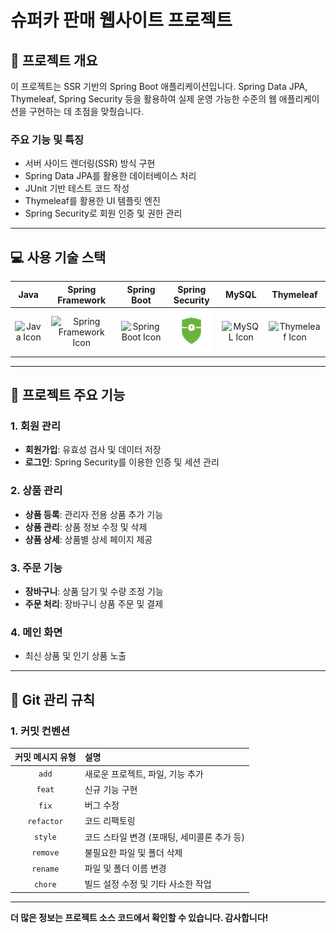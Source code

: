 # 슈퍼카 판매 웹사이트 프로젝트

## 📖 프로젝트 개요
이 프로젝트는 SSR 기반의 Spring Boot 애플리케이션입니다.
Spring Data JPA, Thymeleaf, Spring Security 등을 활용하여 실제 운영 가능한 수준의 웹 애플리케이션을 구현하는 데 초점을 맞췄습니다.

### 주요 기능 및 특징
- 서버 사이드 렌더링(SSR) 방식 구현
- Spring Data JPA를 활용한 데이터베이스 처리
- JUnit 기반 테스트 코드 작성
- Thymeleaf를 활용한 UI 템플릿 엔진
- Spring Security로 회원 인증 및 권한 관리

---

## 💻 사용 기술 스택

|   Java   |   Spring Framework   |   Spring Boot   |   Spring Security   |   MySQL   |   Thymeleaf   |
| :----------------------------------------------------------: | :----------------------------------------------------------: | :----------------------------------------------------------: | :-----------------------------------------------------------------------------------------------: | :----------------------------------------------------------: |  :----------------------------------------------------------: |
| <img src="https://techstack-generator.vercel.app/java-icon.svg" alt="Java Icon" width="65" height="65" /> | <img src="https://www.vectorlogo.zone/logos/springio/springio-icon.svg" alt="Spring Framework Icon" width="50" height="50" /> | <img src="https://t1.daumcdn.net/cfile/tistory/27034D4F58E660F616" alt="Spring Boot Icon" width="65" height="65" /> | <img src="./image/spring_security_logo.png" alt="Spring Security Logo" width="85" /> | <img src="https://techstack-generator.vercel.app/mysql-icon.svg" alt="MySQL Icon" width="65" height="65" /> | <img src="https://www.thymeleaf.org/images/thymeleaf.png" alt="Thymeleaf Icon" width="65" height="65" /> |

---

## 📌 프로젝트 주요 기능

### 1. 회원 관리
- **회원가입**: 유효성 검사 및 데이터 저장
- **로그인**: Spring Security를 이용한 인증 및 세션 관리

### 2. 상품 관리
- **상품 등록**: 관리자 전용 상품 추가 기능
- **상품 관리**: 상품 정보 수정 및 삭제
- **상품 상세**: 상품별 상세 페이지 제공

### 3. 주문 기능
- **장바구니**: 상품 담기 및 수량 조정 기능
- **주문 처리**: 장바구니 상품 주문 및 결제

### 4. 메인 화면
- 최신 상품 및 인기 상품 노출

---

## 📢 Git 관리 규칙

### 1. 커밋 컨벤션

|  커밋 메시지 유형   | 설명                                                  |
| :-----------------: | :--------------------------------------------------- |
| `add`               | 새로운 프로젝트, 파일, 기능 추가                     |
| `feat`              | 신규 기능 구현                                       |
| `fix`               | 버그 수정                                            |
| `refactor`          | 코드 리팩토링                                        |
| `style`             | 코드 스타일 변경 (포매팅, 세미콜론 추가 등)          |
| `remove`            | 불필요한 파일 및 폴더 삭제                           |
| `rename`            | 파일 및 폴더 이름 변경                               |
| `chore`             | 빌드 설정 수정 및 기타 사소한 작업                   |

---

**더 많은 정보는 프로젝트 소스 코드에서 확인할 수 있습니다. 감사합니다!**
